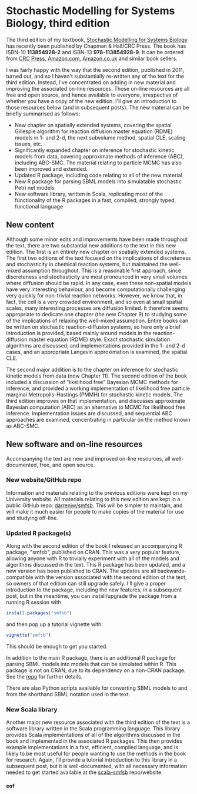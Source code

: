 # Stochastic Modelling for Systems Biology, third edition

The third edition of my textbook, [Stochastic Modelling for Systems Biology](https://github.com/darrenjw/smfsb) has recently been published by Chapman & Hall/CRC Press. The book has ISBN-10 **113854928-2** and ISBN-13 **978-113854928-9**. It can be ordered from [CRC Press](https://www.crcpress.com/Stochastic-Modelling-for-Systems-Biology-Third-Edition/Wilkinson/p/book/9781138549289), [Amazon.com](https://amzn.to/2LAVSSN), [Amazon.co.uk](https://amzn.to/2PeDIZt) and similar book sellers.

I was fairly happy with the way that the second edition, published in 2011, turned out, and so I haven't substantially re-written any of the text for the third edition. Instead, I've concentrated on adding in new material and improving the associated on-line resources. Those on-line resources are all free and open source, and hence available to everyone, irrespective of whether you have a copy of the new edition. I'll give an introduction to those resources below (and in subsequent posts). The new material can be briefly summarised as follows:

* New chapter on spatially extended systems, covering the spatial Gillespie algorithm for reaction diffusion master equation (RDME) models in 1- and 2-d, the next subvolume method, spatial CLE, scaling issues, etc.
* Significantly expanded chapter on inference for stochastic kinetic models from data, covering approximate methods of inference (ABC), including ABC-SMC. The material relating to particle MCMC has also been improved and extended.
* Updated R package, including code relating to all of the new material
* New R package for parsing SBML models into simulatable stochastic Petri net models
* New software library, written in Scala, replicating most of the functionality of the R packages in a fast, compiled, strongly typed, functional language

## New content

Although some minor edits and improvements have been made throughout the text, there are two substantial new additions to the text in this new edition. The first is an entirely new chapter on spatially extended systems. The first two editions of the text focused on the implications of discreteness and stochasticity in chemical reaction systems, but maintained the well-mixed assumption throughout. This is a reasonable first approach, since discreteness and stochasticity are most pronounced in very small volumes where diffusion should be rapid. In any case, even these non-spatial models have very interesting behaviour, and become computationally challenging very quickly for non-trivial reaction networks. However, we know that, in fact, the cell is a very crowded environment, and so even at small spatial scales, many interesting processes are diffusion limited. It therefore seems appropriate to dedicate one chapter (the new Chapter 9) to studying some of the implications of relaxing the well-mixed assumption. Entire books can be written on stochastic reaction-diffusion systems, so here only a brief introduction is provided, based mainly around models in the reaction-diffusion master equation (RDME) style. Exact stochastic simulation algorithms are discussed, and implementations provided in the 1- and 2-d cases, and an appropriate Langevin approximation is examined, the spatial CLE.

The second major addition is to the chapter on inference for stochastic kinetic models from data (now Chapter 11). The second edition of the book included a discussion of "likelihood free" Bayesian MCMC methods for inference, and provided a working implementation of likelihood free particle marginal Metropolis-Hastings (PMMH) for stochastic kinetic models. The third edition improves on that implementation, and discusses approximate Bayesian computation (ABC) as an alternative to MCMC for likelihood free inference. Implementation issues are discussed, and sequential ABC approaches are examined, concentrating in particular on the method known as ABC-SMC.

## New software and on-line resources

Accompanying the text are new and improved on-line resources, all well-documented, free, and open source.

### New website/GitHub repo

Information and materials relating to the previous editions were kept on my University website. All materials relating to this new edition are kept in a public GitHub repo: [darrenjw/smfsb](https://github.com/darrenjw/smfsb). This will be simpler to maintain, and will make it much easier for people to make copies of the material for use and studying off-line.

### Updated R package(s)

Along with the second edition of the book I released an accompanying R package, "smfsb", published on CRAN. This was a very popular feature, allowing anyone with R to trivially experiment with all of the models and algorithms discussed in the text. This R package has been updated, and a new version has been published to CRAN. The updates are all backwards-compatible with the version associated with the second edition of the text, so owners of that edition can still upgrade safely. I'll give a proper introduction to the package, including the new features, in a subsequent post, but in the meantime, you can install/upgrade the package from a running R session with
```R
install.packages("smfsb")
```
and then pop up a tutorial vignette with:
```R
vignette("smfsb")
```
This should be enough to get you started.

In addition to the main R package, there is an additional R package for parsing SBML models into models that can be simulated within R. This package is not on CRAN, due to its dependency on a non-CRAN package. See the [repo](https://github.com/darrenjw/smfsb) for further details.

There are also Python scripts available for converting SBML models to and from the shorthand SBML notation used in the text.

### New Scala library

Another major new resource associated with the third edition of the text is a software library written in the Scala programming language. This library provides Scala implementations of all of the algorithms discussed in the book and implemented in the associated R packages. This then provides example implementations in a fast, efficient, compiled language, and is likely to be most useful for people wanting to use the methods in the book for research. Again, I'll provide a tutorial introduction to this library in a subsequent post, but it is well-documented, with all necessary information needed to get started available at the [scala-smfsb](https://github.com/darrenjw/scala-smfsb) repo/website.


#### eof
